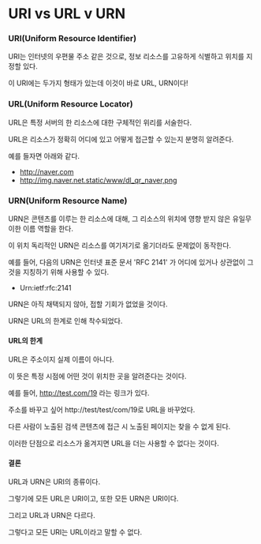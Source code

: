 # URI vs URL v URN



### URI(Uniform Resource Identifier) 

URI는 인터넷의 우편물 주소 같은 것으로, 정보 리소스를 고유하게 식별하고 위치를 지정할  있다. 

이 URI에는 두가지 형태가 있는데 이것이 바로 URL, URN이다!







### URL(Uniform Resource Locator) 

URL은 특정 서버의 한 리소스에 대한 구체적인 위리를 서술한다.

URL은 리소스가 정확히 어디에 있고 어떻게 접근할 수 있는지 분명히 알려준다.

예를 들자면 아래와 같다. 

* http://naver.com
* http://img.naver.net.static/www/dl_qr_naver,png







### URN(Uniform Resource Name)

URN은 콘텐츠를 이루는 한 리소스에 대해, 그 리소스의 위치에 영향 받지 않은 유일무이한 이름 역할을 한다.

이 위치 독리적인 URN은 리소스를 여기저기로 옮기더라도 문제없이 동작한다.

예를 들어, 다음의 URN은 인터넷 표준 문서 'RFC 2141' 가 어디에 있거나 상관없이 그것을 지칭하기 위해 사용할 수 있다.

* Urn:ietf:rfc:2141







URN은 아직 채택되지 않아, 접할 기회가 없었을 것이다.

URN은 URL의 한계로 인해 착수되었다.







#### URL의 한계

URL은 주소이지 실제 이름이 아니다.

이 뜻은 특정 시점에 어떤 것이 위치한 곳을 알려준다는 것이다.







예를 들어, http://test.com/19 라는 링크가 있다.

주소를 바꾸고 싶어 http://test/test/com/19로 URL을 바꾸었다.

다른 사람이 노출된 검색 콘텐츠에 접근 시 노출된 페이지는 찾을 수 없게 된다.

이러한 단점으로 리소스가 옮겨지면 URL을 더는 사용할 수 없다는 것이다.







#### 결론

URL과 URN은 URI의 종류이다.

그렇기에 모든 URL은 URI이고, 또한 모든 URN은 URI이다.

그리고 URL과 URN은 다르다.

그렇다고 모든 URI는 URL이라고 말할 수 없다.





